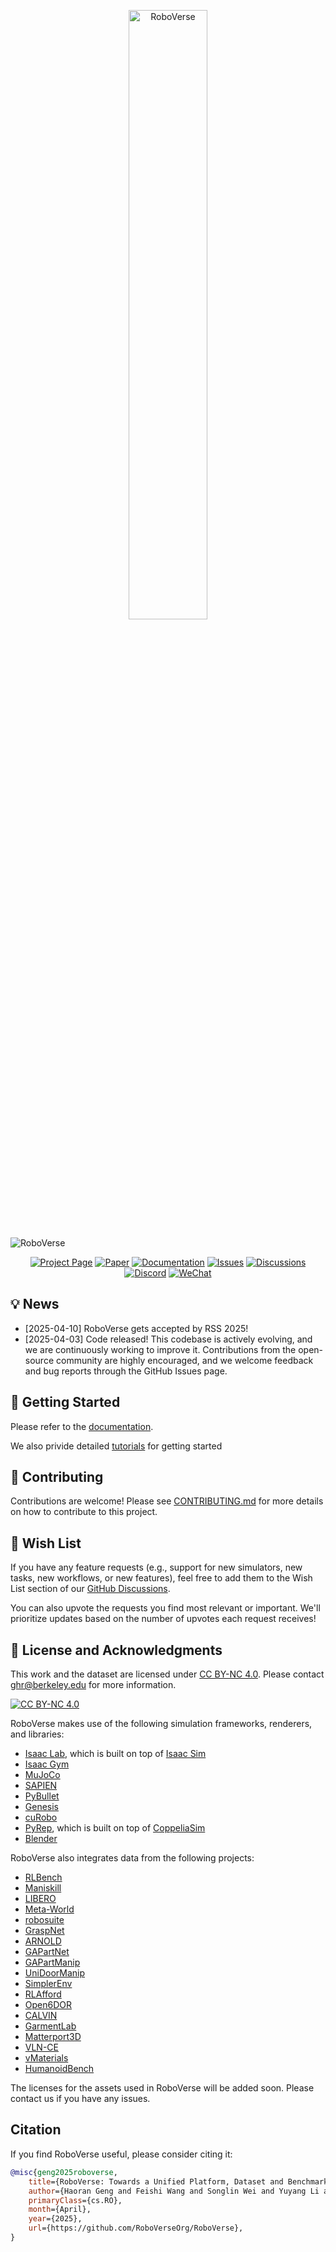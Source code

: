 <p align="center">
  <img src="docs/source/_static/RoboVerse86.22.svg" width="50%" alt="RoboVerse">
</p>

![RoboVerse](docs/source/metasim/images/tea.jpg)


<p align="center">
  <a href="https://roboverseorg.github.io"><img src="https://img.shields.io/badge/project-page-brightgreen" alt="Project Page"></a>
  <a href="https://arxiv.org/abs/2504.18904"><img src="https://img.shields.io/badge/paper-preprint-red" alt="Paper"></a>
  <a href="https://roboverse.wiki"><img src="https://img.shields.io/badge/doc-page-orange" alt="Documentation"></a>
  <a href="https://github.com/RoboVerseOrg/RoboVerse/issues"><img src="https://img.shields.io/github/issues/RoboVerseOrg/RoboVerse?color=yellow" alt="Issues"></a>
  <a href="https://github.com/RoboVerseOrg/RoboVerse/discussions"><img src="https://img.shields.io/github/discussions/RoboVerseOrg/RoboVerse?color=blueviolet" alt="Discussions"></a>
  <a href="https://discord.gg/6e2CPVnAD3"><img src="https://img.shields.io/discord/1356345436927168552?logo=discord&color=blue" alt="Discord"></a>
  <a href="docs/source/_static/wechat.jpg"><img src="https://img.shields.io/badge/wechat-QR_code-green" alt="WeChat"></a>
</p>


## 💡 News
- [2025-04-10] RoboVerse gets accepted by RSS 2025!
- [2025-04-03] Code released! This codebase is actively evolving, and we are continuously working to improve it. Contributions from the open-source community are highly encouraged, and we welcome feedback and bug reports through the GitHub Issues page.

## 🚀 Getting Started

Please refer to the [documentation](https://roboverse.wiki/metasim/#).

We also privide detailed [tutorials](https://roboverse.wiki/metasim/get_started/quick_start/0_static_scene) for getting started

## 🥰 Contributing
Contributions are welcome! Please see [CONTRIBUTING.md](./CONTRIBUTING.md) for more details on how to contribute to this project.

## 🎅 Wish List
If you have any feature requests (e.g., support for new simulators, new tasks, new workflows, or new features), feel free to add them to the Wish List section of our [GitHub Discussions](https://github.com/RoboVerseOrg/RoboVerse/discussions/categories/wish-list).

You can also upvote the requests you find most relevant or important. We'll prioritize updates based on the number of upvotes each request receives!

## 📖 License and Acknowledgments

This work and the dataset are licensed under [CC BY-NC 4.0][cc-by-nc]. Please contact ghr@berkeley.edu for more information.

[![CC BY-NC 4.0][cc-by-nc-image]][cc-by-nc]

[cc-by-nc]: https://creativecommons.org/licenses/by-nc/4.0/
[cc-by-nc-image]: https://licensebuttons.net/l/by-nc/4.0/88x31.png

RoboVerse makes use of the following simulation frameworks, renderers, and libraries:
- [Isaac Lab](https://github.com/isaac-sim/IsaacLab), which is built on top of [Isaac Sim](https://docs.isaacsim.omniverse.nvidia.com/latest/index.html)
- [Isaac Gym](https://developer.nvidia.com/isaac-gym)
- [MuJoCo](https://github.com/google-deepmind/mujoco)
- [SAPIEN](https://github.com/haosulab/SAPIEN)
- [PyBullet](https://github.com/bulletphysics/bullet3)
- [Genesis](https://github.com/Genesis-Embodied-AI/Genesis)
- [cuRobo](https://github.com/NVlabs/curobo)
- [PyRep](https://github.com/stepjam/PyRep), which is built on top of [CoppeliaSim](https://www.coppeliarobotics.com/)
- [Blender](https://www.blender.org/)

RoboVerse also integrates data from the following projects:
- [RLBench](https://github.com/stepjam/RLBench)
- [Maniskill](https://github.com/haosulab/ManiSkill)
- [LIBERO](https://github.com/Lifelong-Robot-Learning/LIBERO)
- [Meta-World](https://github.com/Farama-Foundation/Metaworld)
- [robosuite](https://github.com/ARISE-Initiative/robosuite)
- [GraspNet](https://graspnet.net/)
- [ARNOLD](https://arnold-benchmark.github.io/)
- [GAPartNet](https://github.com/PKU-EPIC/GAPartNet)
- [GAPartManip](https://arxiv.org/abs/2411.18276)
- [UniDoorManip](https://github.com/sectionZ6/UniDoorManip)
- [SimplerEnv](https://github.com/simpler-env/SimplerEnv)
- [RLAfford](https://github.com/hyperplane-lab/RLAfford)
- [Open6DOR](https://github.com/Selina2023/Open6DOR)
- [CALVIN](https://github.com/mees/calvin)
- [GarmentLab](https://github.com/GarmentLab/GarmentLab)
- [Matterport3D](https://github.com/niessner/Matterport)
- [VLN-CE](https://github.com/jacobkrantz/VLN-CE)
- [vMaterials](https://developer.nvidia.com/vmaterials)
- [HumanoidBench](https://github.com/carlosferrazza/humanoid-bench)

The licenses for the assets used in RoboVerse will be added soon. Please contact us if you have any issues.

## Citation
If you find RoboVerse useful, please consider citing it:
```bibtex
@misc{geng2025roboverse,
    title={RoboVerse: Towards a Unified Platform, Dataset and Benchmark for Scalable and Generalizable Robot Learning},
    author={Haoran Geng and Feishi Wang and Songlin Wei and Yuyang Li and Bangjun Wang and Boshi An and Charlie Tianyue Cheng and Haozhe Lou and Peihao Li and Yen-Jen Wang and Yutong Liang and Dylan Goetting and Chaoyi Xu and Haozhe Chen and Yuxi Qian and Yiran Geng and Jiageng Mao and Weikang Wan and Mingtong Zhang and Jiangran Lyu and Siheng Zhao and Jiazhao Zhang and Jialiang Zhang and Chengyang Zhao and Haoran Lu and Yufei Ding and Ran Gong and Yuran Wang and Yuxuan Kuang and Ruihai Wu and Baoxiong Jia and Carlo Sferrazza and Hao Dong and Siyuan Huang and Yue Wang and Jitendra Malik and Pieter Abbeel},
    primaryClass={cs.RO},
    month={April},
    year={2025},
    url={https://github.com/RoboVerseOrg/RoboVerse},
}
```
